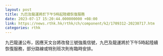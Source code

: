 ```yaml
---
layout: post
title: 九巴及龍運將於下午5時起陸續恢復服務
date: 2023-07-17 15:20:44.000000000 +08:00
link: https://news.rthk.hk/rthk/ch/component/k2/1709312-20230717.htm
categories: rthk
---
```


九巴龍運公布，因應天文台將改發三號強風信號，九巴及龍運將於下午5時起陸續恢復服務，部分路線或特別班次則有臨時安排。
